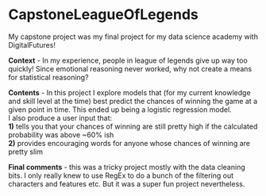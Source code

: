 # CapstoneLeagueOfLegends   
   
My capstone project was my final project for my data science academy with DigitalFutures!   

**Context** - In my experience, people in league of legends give up way too quickly! Since emotional reasoning never worked, why not create a means for 
statistical reasoning?   

**Contents** -
In this project I explore models that (for my current knowledge and skill level at the time) best predict the chances of winning the game at a given point in time.
This ended up being a logistic regression model.   
I also
produce a user input that:    
**1)** tells you that your chances of winning are still pretty high if the calculated probability was above ~60% ish     
**2)** provides encouraging words for anyone whose chances of winning are pretty slim
   
**Final comments** - this was a tricky project mostly with the data cleaning bits. I only really knew to use RegEx to do a bunch of the filtering out characters and features etc. But it was a super fun project nevertheless.   

